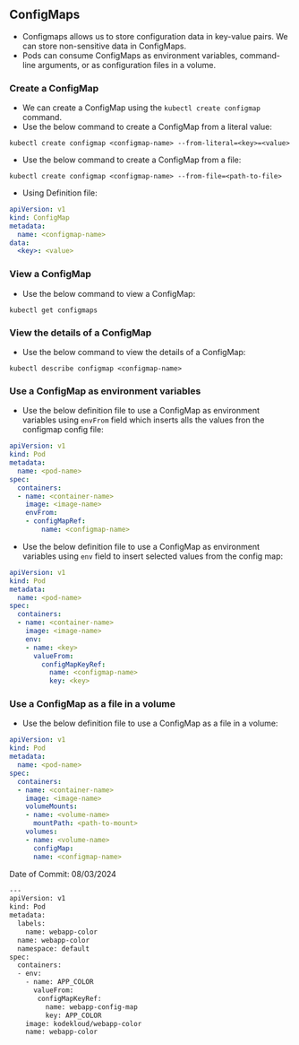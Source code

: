 ## ConfigMaps

- Configmaps allows us to store configuration data in key-value pairs. We can store non-sensitive data in ConfigMaps.
- Pods can consume ConfigMaps as environment variables, command-line arguments, or as configuration files in a volume.

### Create a ConfigMap

- We can create a ConfigMap using the `kubectl create configmap` command.
- Use the below command to create a ConfigMap from a literal value:   
```shell
kubectl create configmap <configmap-name> --from-literal=<key>=<value>
```
- Use the below command to create a ConfigMap from a file:
```shell
kubectl create configmap <configmap-name> --from-file=<path-to-file>
```
- Using Definition file:
```yaml
apiVersion: v1
kind: ConfigMap
metadata:
  name: <configmap-name>
data:
  <key>: <value>
```

### View a ConfigMap

- Use the below command to view a ConfigMap:
```shell
kubectl get configmaps
```

### View the details of a ConfigMap

- Use the below command to view the details of a ConfigMap:
```shell
kubectl describe configmap <configmap-name>
```

### Use a ConfigMap as environment variables

- Use the below definition file to use a ConfigMap as environment variables using `envFrom` field which inserts alls the values fron the configmap config file:
```yaml
apiVersion: v1
kind: Pod
metadata:
  name: <pod-name>
spec:
  containers:
  - name: <container-name>
    image: <image-name>
    envFrom:
    - configMapRef:
        name: <configmap-name>
```

- Use the below definition file to use a ConfigMap as environment variables using `env` field to insert selected values from the config map:
```yaml
apiVersion: v1
kind: Pod
metadata:
  name: <pod-name>
spec:
  containers:
  - name: <container-name>
    image: <image-name>
    env:
    - name: <key>
      valueFrom:
        configMapKeyRef:
          name: <configmap-name>
          key: <key>
```

### Use a ConfigMap as a file in a volume

- Use the below definition file to use a ConfigMap as a file in a volume:
```yaml
apiVersion: v1
kind: Pod
metadata:
  name: <pod-name>
spec:
  containers:
  - name: <container-name>
    image: <image-name>
    volumeMounts:
    - name: <volume-name>
      mountPath: <path-to-mount>
    volumes:
    - name: <volume-name>
      configMap:
      name: <configmap-name>
```

Date of Commit: 08/03/2024

``` bash
---
apiVersion: v1
kind: Pod
metadata:
  labels:
    name: webapp-color
  name: webapp-color
  namespace: default
spec:
  containers:
  - env:
    - name: APP_COLOR
      valueFrom:
       configMapKeyRef:
         name: webapp-config-map
         key: APP_COLOR
    image: kodekloud/webapp-color
    name: webapp-color
```
